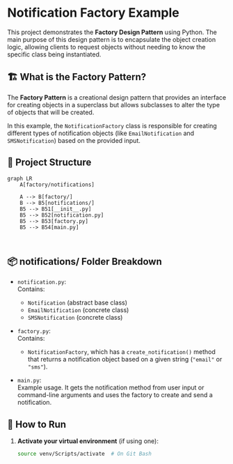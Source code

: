 # Notification Factory Example

This project demonstrates the **Factory Design Pattern** using Python. The main purpose of this design pattern is to encapsulate the object creation logic, allowing clients to request objects without needing to know the specific class being instantiated.

## 🏗️ What is the Factory Pattern?

The **Factory Pattern** is a creational design pattern that provides an interface for creating objects in a superclass but allows subclasses to alter the type of objects that will be created.

In this example, the `NotificationFactory` class is responsible for creating different types of notification objects (like `EmailNotification` and `SMSNotification`) based on the provided input.

## 📁 Project Structure
```mermaid
graph LR
    A[factory/notifications]
    
    A --> B[factory/]
    B --> B5[notifications/]
    B5 --> B51[__init__.py]
    B5 --> B52[notification.py]
    B5 --> B53[factory.py]
    B5 --> B54[main.py]
    
    
```    

## 📦 notifications/ Folder Breakdown

- `notification.py`:  
  Contains:
  - `Notification` (abstract base class)
  - `EmailNotification` (concrete class)
  - `SMSNotification` (concrete class)

- `factory.py`:  
  Contains:
  - `NotificationFactory`, which has a `create_notification()` method that returns a notification object based on a given string (`"email"` or `"sms"`).

- `main.py`:  
  Example usage. It gets the notification method from user input or command-line arguments and uses the factory to create and send a notification.

## 🚀 How to Run

1. **Activate your virtual environment** (if using one):
   ```bash
   source venv/Scripts/activate  # On Git Bash
